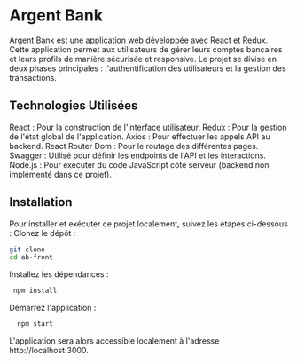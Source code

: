 # Argent Bank

Argent Bank est une application web développée avec React et Redux. Cette application permet aux utilisateurs de gérer leurs comptes bancaires et leurs profils de manière sécurisée et responsive. Le projet se divise en deux phases principales : l'authentification des utilisateurs et la gestion des transactions.

## Technologies Utilisées
React : Pour la construction de l'interface utilisateur.
Redux : Pour la gestion de l'état global de l'application.
Axios : Pour effectuer les appels API au backend.
React Router Dom : Pour le routage des différentes pages.
Swagger : Utilisé pour définir les endpoints de l'API et les interactions.
Node.js : Pour exécuter du code JavaScript côté serveur (backend non implémenté dans ce projet).


## Installation
Pour installer et exécuter ce projet localement, suivez les étapes ci-dessous :
Clonez le dépôt :

```bash
git clone
cd ab-front
```

Installez les dépendances :

```bash
 npm install
```

Démarrez l'application :

```bash
  npm start
```
L'application sera alors accessible localement à l'adresse http://localhost:3000.
